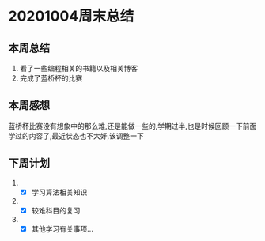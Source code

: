 ﻿
# 20201004周末总结

## 本周总结
1. 看了一些编程相关的书籍以及相关博客
2. 完成了蓝桥杯的比赛
## 本周感想
蓝桥杯比赛没有想象中的那么难,还是能做一些的,学期过半,也是时候回顾一下前面学过的内容了,最近状态也不大好,该调整一下
## 下周计划
1. - [x] 学习算法相关知识
2. - [x] 较难科目的复习
3.  - [x] 其他学习有关事项...
